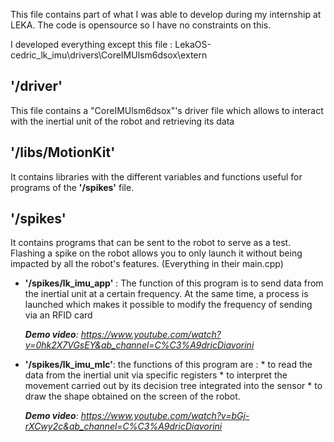 This file contains part of what I was able to develop during my internship at LEKA. 
The code is opensource so I have no constraints on this.

I developed everything except this file :
LekaOS-cedric_lk_imu\drivers\CoreIMUlsm6dsox\extern


## '/driver'
This file contains a "CoreIMUlsm6dsox"'s driver file which allows to interact with the inertial unit of the robot and retrieving its data

## '/libs/MotionKit'
It contains libraries with the different variables and functions useful for programs of the **'/spikes'** file.

## '/spikes'
It contains programs that can be sent to the robot to serve as a test. 
Flashing a spike on the robot allows you to only launch it without being impacted by all the robot's features.
(Everything in their main.cpp)

- **'/spikes/lk_imu_app'** : The function of this program is to send data from the inertial unit at a certain frequency.
	At the same time, a process is launched which makes it possible to modify the frequency of sending via an RFID card

	***Demo video**: https://www.youtube.com/watch?v=0hk2X7VGsEY&ab_channel=C%C3%A9dricDiavorini*


- **'/spikes/lk_imu_mlc'**: the functions of this program are :
		* to read the data from the inertial unit via specific registers
		* to interpret the movement carried out by its decision tree integrated into the sensor 
		* to draw the shape obtained on the screen of the robot.

	***Demo video**: https://www.youtube.com/watch?v=bGj-rXCwy2c&ab_channel=C%C3%A9dricDiavorini*